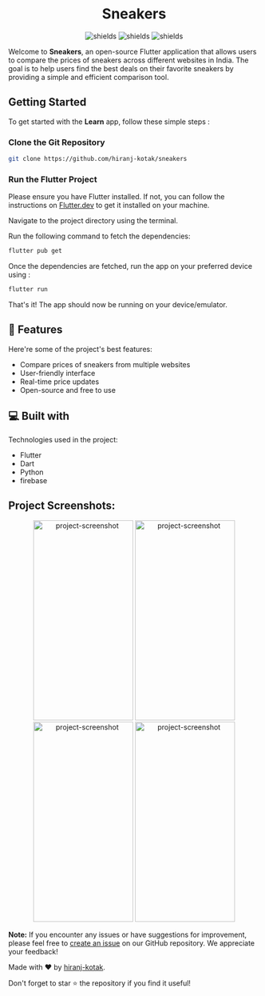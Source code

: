 <h1 align="center" id="title">Sneakers</h1>


<p align="center">
  <img src="https://img.shields.io/github/issues/hiranj-kotak/sneakers" alt="shields">
  <img src="https://img.shields.io/github/forks/hiranj-kotak/sneakers" alt="shields">
  <img src="https://img.shields.io/github/stars/hiranj-kotak/sneakers" alt="shields"></p>

  
<p id="description">Welcome to <b>Sneakers</b>, an open-source Flutter application that allows users to compare the prices of sneakers across different websites in India. The goal is to help users find the best deals on their favorite sneakers by providing a simple and efficient comparison tool.</p>



<h2> Getting Started </h2>

To get started with the **Learn** app, follow these simple steps :

### Clone the Git Repository

```bash
git clone https://github.com/hiranj-kotak/sneakers
```
### Run the Flutter Project

Please ensure you have Flutter installed. If not, you can follow the instructions on [Flutter.dev](https://flutter.dev/) to get it installed on your machine.

Navigate to the project directory using the terminal.

Run the following command to fetch the dependencies:
```bash 
flutter pub get
```
Once the dependencies are fetched, run the app on your preferred device using :
```bash
flutter run
```
That's it! The app should now be running on your device/emulator.

  

  
<h2>🧐 Features</h2>

Here're some of the project's best features:

*   Compare prices of sneakers from multiple websites
*   User-friendly interface
*   Real-time price updates
*   Open-source and free to use

  
  
<h2>💻 Built with</h2>

Technologies used in the project:

*   Flutter
*   Dart
*   Python
*   firebase


  
<h2>Project Screenshots:</h2>

<div align = center>
<img src="https://firebasestorage.googleapis.com/v0/b/sneakers-23b15.appspot.com/o/Screenshot_1715004523.png?alt=media&amp;token=1413c343-ca98-4aab-b8d3-cdcc8507eb5f" alt="project-screenshot" width="200" height="400/">

<img src="https://firebasestorage.googleapis.com/v0/b/sneakers-23b15.appspot.com/o/Screenshot_1715004634.png?alt=media&amp;token=6a79b930-68ca-44bd-be18-e6631e0fa079" alt="project-screenshot" width="200" height="400/">

<img src="https://firebasestorage.googleapis.com/v0/b/sneakers-23b15.appspot.com/o/Screenshot_1715004648.png?alt=media&amp;token=d8181fac-5f19-46c6-9a6c-d3f339a34c8b" alt="project-screenshot" width="200" height="400/">

<img src="https://firebasestorage.googleapis.com/v0/b/sneakers-23b15.appspot.com/o/Screenshot_1715004673.png?alt=media&amp;token=7ae4d476-a770-4b7f-8f87-e35e718f2190" alt="project-screenshot" width="200" height="400/">
</div>



**Note:** If you encounter any issues or have suggestions for improvement, please feel free to [create an issue](https://github.com/hiranj-kotak/sneakers/issues/new/choose) on our GitHub repository. We appreciate your feedback!

Made with ❤️ by [hiranj-kotak](https://github.com/hiranj-kotak).

Don't forget to star ⭐ the repository if you find it useful!
  
